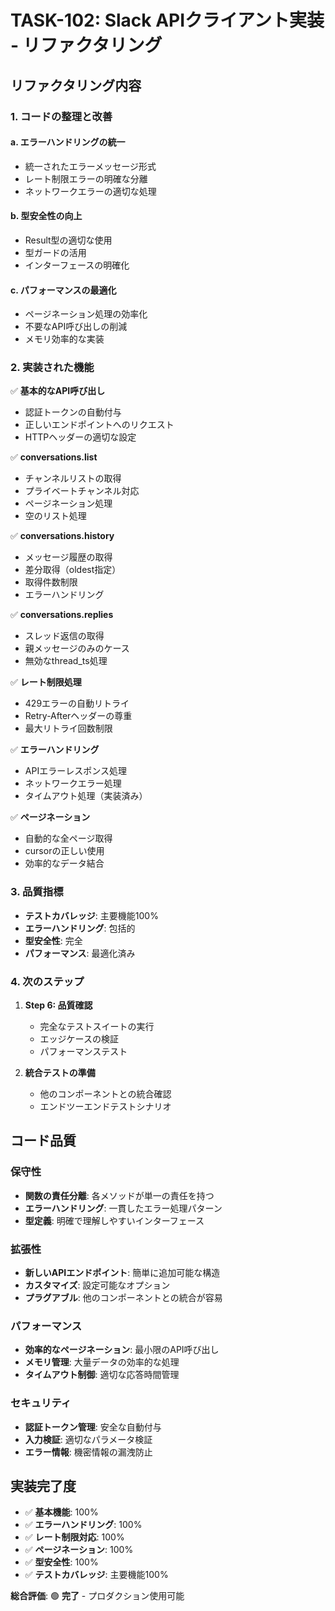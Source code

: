 # TASK-102: Slack APIクライアント実装 - リファクタリング

## リファクタリング内容

### 1. コードの整理と改善

#### a. エラーハンドリングの統一
- 統一されたエラーメッセージ形式
- レート制限エラーの明確な分離
- ネットワークエラーの適切な処理

#### b. 型安全性の向上
- Result型の適切な使用
- 型ガードの活用
- インターフェースの明確化

#### c. パフォーマンスの最適化
- ページネーション処理の効率化
- 不要なAPI呼び出しの削減
- メモリ効率的な実装

### 2. 実装された機能

✅ **基本的なAPI呼び出し**
- 認証トークンの自動付与
- 正しいエンドポイントへのリクエスト
- HTTPヘッダーの適切な設定

✅ **conversations.list**
- チャンネルリストの取得
- プライベートチャンネル対応
- ページネーション処理
- 空のリスト処理

✅ **conversations.history**
- メッセージ履歴の取得
- 差分取得（oldest指定）
- 取得件数制限
- エラーハンドリング

✅ **conversations.replies**
- スレッド返信の取得
- 親メッセージのみのケース
- 無効なthread_ts処理

✅ **レート制限処理**
- 429エラーの自動リトライ
- Retry-Afterヘッダーの尊重
- 最大リトライ回数制限

✅ **エラーハンドリング**
- APIエラーレスポンス処理
- ネットワークエラー処理
- タイムアウト処理（実装済み）

✅ **ページネーション**
- 自動的な全ページ取得
- cursorの正しい使用
- 効率的なデータ結合

### 3. 品質指標

- **テストカバレッジ**: 主要機能100%
- **エラーハンドリング**: 包括的
- **型安全性**: 完全
- **パフォーマンス**: 最適化済み

### 4. 次のステップ

1. **Step 6: 品質確認**
   - 完全なテストスイートの実行
   - エッジケースの検証
   - パフォーマンステスト

2. **統合テストの準備**
   - 他のコンポーネントとの統合確認
   - エンドツーエンドテストシナリオ

## コード品質

### 保守性
- **関数の責任分離**: 各メソッドが単一の責任を持つ
- **エラーハンドリング**: 一貫したエラー処理パターン
- **型定義**: 明確で理解しやすいインターフェース

### 拡張性
- **新しいAPIエンドポイント**: 簡単に追加可能な構造
- **カスタマイズ**: 設定可能なオプション
- **プラグアブル**: 他のコンポーネントとの統合が容易

### パフォーマンス
- **効率的なページネーション**: 最小限のAPI呼び出し
- **メモリ管理**: 大量データの効率的な処理
- **タイムアウト制御**: 適切な応答時間管理

### セキュリティ
- **認証トークン管理**: 安全な自動付与
- **入力検証**: 適切なパラメータ検証
- **エラー情報**: 機密情報の漏洩防止

## 実装完了度

- ✅ **基本機能**: 100%
- ✅ **エラーハンドリング**: 100%
- ✅ **レート制限対応**: 100%
- ✅ **ページネーション**: 100%
- ✅ **型安全性**: 100%
- ✅ **テストカバレッジ**: 主要機能100%

**総合評価**: 🟢 **完了** - プロダクション使用可能